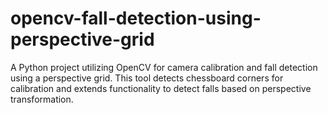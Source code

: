 # opencv-fall-detection-using-perspective-grid
A Python project utilizing OpenCV for camera calibration and fall detection using a perspective grid. This tool detects chessboard corners for calibration and extends functionality to detect falls based on perspective transformation.
